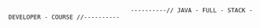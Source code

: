 
                                                                         
                                                                         
                                                                         
                                                                         
                                                                         
                                                                         
                                                                         
                                                                        
                                      ----------// JAVA - FULL - STACK - DEVELOPER - COURSE //----------
